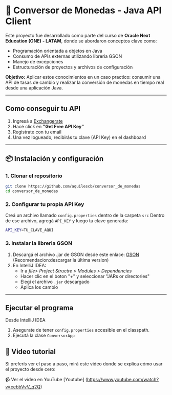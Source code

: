 # 💱 Conversor de Monedas - Java API Client

Este proyecto fue desarrollado como parte del curso de **Oracle Next Education (ONE) - LATAM**, donde se abordaron conceptos clave como:
- Programación orientada a objetos en Java
- Consumo de APIs externas utilizando libreria GSON
- Manejo de excepciones
- Estructuración de proyectos y archivos de configuración

**Objetivo:** Aplicar estos conocimientos en un caso practico: consumir una API de tasas de cambio y realizar la conversión de monedas en tiempo real desde una aplicación Java.

---
## Como conseguir tu API
1. Ingresá a [Exchangerate](https://www.exchangerate-api.com/)
2. Hacé click en **"Get Free API Key"**
3. Registrate con tu email
4. Una vez logueado, recibirás tu clave (API Key) en el dashboard
---
## 📦 Instalación y configuración

### 1. Clonar el repositorio
```bash
git clone https://github.com/aquilescb/conversor_de_monedas
cd conversor_de_monedas
```
### 2. Configurar tu propia API Key
Creá un archivo llamado `config.properties` dentro de la carpeta `src`
Dentro de ese archivo, agregá `API_KEY` y luego tu clave generada:
```bash
API_KEY=TU_CLAVE_AQUI
```
### 3. Instalar la libreria GSON
1. Descargá el archivo .jar de GSON desde este enlace: [GSON](https://mvnrepository.com/artifact/com.google.code.gson/gson)
(Recomendacion:descargar la última version)
3. En IntelliJ IDEA:
   - Ir a *file> Project Structre > Modules > Dependencies*
   - Hacer clic en el boton "+" y seleccionar "JARs or directories"
   - Elegi el archivo `.jar` descargado
   - Aplica los cambio

---
## Ejecutar el programa
Desde IntelliJ IDEA
1. Asegurate de tener `config.properties` accesible en el classpath.
2. Ejecutá la clase `ConversorApp`

## 🎥 Video tutorial 
Si preferís ver el paso a paso, mirá este video donde se explica cómo usar el proyecto desde cero:

📹 Ver el video en YouTube [Youtube] (https://www.youtube.com/watch?v=cebbVvV_q2Q)

